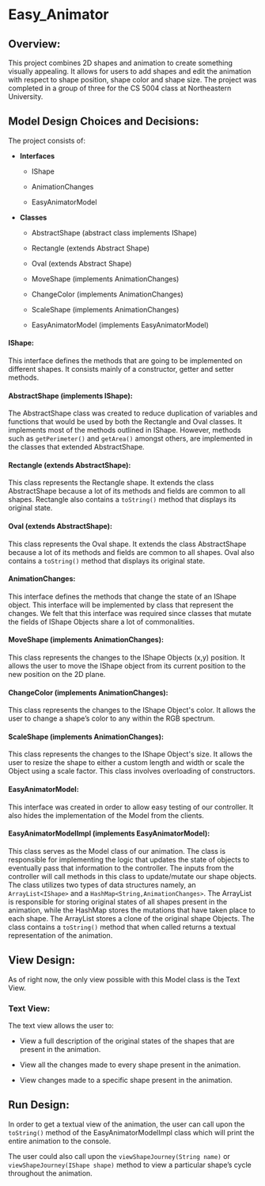 # Easy_Animator

## Overview: 

This project combines 2D shapes and animation to create something visually appealing. It allows for users to add shapes and edit the animation with respect to shape position, shape color and shape size. The project was completed in a group of three for the CS 5004 class at Northeastern University. 

## Model Design Choices and Decisions: 

The project consists of: 

* **Interfaces** 

  * IShape 

  * AnimationChanges 

  * EasyAnimatorModel 

* **Classes** 

   * AbstractShape (abstract class implements IShape) 

   * Rectangle (extends Abstract Shape) 

   * Oval (extends Abstract Shape) 

  * MoveShape (implements AnimationChanges) 

  * ChangeColor (implements AnimationChanges) 

  * ScaleShape (implements AnimationChanges) 

  * EasyAnimatorModel (implements EasyAnimatorModel) 

#### IShape:

This interface defines the methods that are going to be implemented on different shapes. It consists mainly of a constructor, getter and setter methods. 

#### AbstractShape (implements IShape): 

The AbstractShape class was created to reduce duplication of variables and functions that would be used by both the Rectangle and Oval classes. It implements most of the methods outlined in IShape. However, methods such as `getPerimeter()` and `getArea()` amongst others, are implemented in the classes that extended AbstractShape. 

#### Rectangle (extends AbstractShape):

This class represents the Rectangle shape. It extends the class AbstractShape because a lot of 
its methods and fields are common to all shapes. Rectangle also contains a `toString()` method that displays its original state. 

#### Oval (extends AbstractShape):

This class represents the Oval shape. It extends the class AbstractShape because a lot of 
its methods and fields are common to all shapes. Oval also contains a `toString()` method that displays its original state. 

#### AnimationChanges:

This interface defines the methods that change the state of an IShape object. This interface 
will be implemented by class that represent the changes. We felt that this interface was required since classes that mutate the fields of IShape Objects share a lot of commonalities.  

#### MoveShape (implements AnimationChanges):

This class represents the changes to the IShape Objects (x,y) position. It allows the user to move the 
IShape object from its current position to the new position on the 2D plane. 

#### ChangeColor (implements AnimationChanges): 

This class represents the changes to the IShape Object's color. It allows the user to change a shape’s color to any within the RGB spectrum.  

#### ScaleShape (implements AnimationChanges):

This class represents the changes to the IShape Object's size. It allows the user to resize the shape to either a custom length and width or scale the Object using a scale factor. This class involves overloading of constructors. 

#### EasyAnimatorModel: 

This interface was created in order to allow easy testing of our controller. It also hides the implementation of the Model from the clients. 

#### EasyAnimatorModelImpl (implements EasyAnimatorModel): 

This class serves as the Model class of our animation. The class is responsible for implementing the logic 
that updates the state of objects to eventually pass that information to the controller. The inputs from the controller will call methods in this class to update/mutate our shape objects.  
The class utilizes two types of data structures namely, an `ArrayList<IShape>` and a `HashMap<String,AnimationChanges>`. The ArrayList is responsible for storing original states of all shapes present in the animation, while the HashMap stores the mutations that have taken place to each shape. The ArrayList stores a clone of the original shape Objects.
The class contains a `toString()` method that when called returns a textual representation of the animation. 

 

## View Design: 

As of right now, the only view possible with this Model class is the Text View.  

### Text View: ### 

The text view allows the user to: 

* View a full description of the original states of the shapes that are present in the animation. 

* View all the changes made to every shape present in the animation. 

* View changes made to a specific shape present in the animation. 

 

## Run Design: 

In order to get a textual view of the animation, the user can call upon the `toString()` method of the EasyAnimatorModelImpl class which will print the entire animation to the console. 

The user could also call upon the `viewShapeJourney(String name)` or `viewShapeJourney(IShape shape)` method to view a particular shape’s cycle throughout the animation. 

 

 

 

 

 
